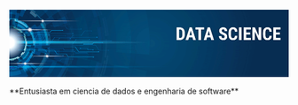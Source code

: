 <p align="center">
  <img src="https://raw.githubusercontent.com/estevaosmith/Portifolio/main/banner.png" >
</p>
**Entusiasta em ciencia de dados e engenharia de software**
